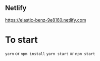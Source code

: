 Netlify
--------
https://elastic-benz-9e8160.netlify.com

# To start

`yarn` or `npm install`
`yarn start` or `npm start`
